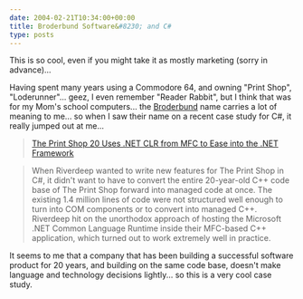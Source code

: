 ```yaml
---
date: 2004-02-21T10:34:00+00:00
title: Broderbund Software&#8230; and C#
type: posts
---
```

This is so cool, even if you might take it as mostly marketing (sorry in advance)...

Having spent many years using a Commodore 64, and owning "Print Shop", "Loderunner"... geez, I even remember "Reader Rabbit", but I think that was for my Mom's school computers... the [Broderbund](http://www.broderbund.com/) name carries a lot of meaning to me... so when I saw their name on a recent case study for C#, it really jumped out at me...

> [The Print Shop 20 Uses .NET CLR from MFC to Ease into the .NET Framework](http://www.microsoft.com/resources/casestudies/CaseStudy.asp?CaseStudyID=14934)

> When Riverdeep wanted to write new features for The Print Shop in C#, it didn't want to have to convert the entire 20-year-old C++ code base of The Print Shop forward into managed code at once. The existing 1.4 million lines of code were not structured well enough to turn into COM components or to convert into managed C++. Riverdeep hit on the unorthodox approach of hosting the Microsoft .NET Common Language Runtime inside their MFC-based C++ application, which turned out to work extremely well in practice.

It seems to me that a company that has been building a successful software product for 20 years, and building on the same code base, doesn't make language and technology decisions lightly... so this is a very cool case study.
